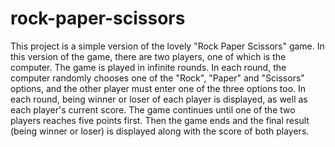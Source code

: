 # rock-paper-scissors

This project is a simple version of the lovely "Rock Paper Scissors" game. 
In this version of the game, there are two players, 
one of which is the computer. The game is played in infinite rounds. 
In each round, the computer randomly chooses one of the "Rock", 
"Paper" and "Scissors" options, and the other player must enter one of the 
three options too. In each round, being winner or loser of each player 
is displayed, as well as each player's current score. The game continues 
until one of the two players reaches five points first. Then the game 
ends and the final result (being winner or loser) is displayed 
along with the score of both players.